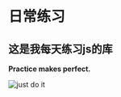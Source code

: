 # 日常练习

## 这是我每天练习js的库

 **Practice makes perfect.**

![just do it](http://img.mp.itc.cn/upload/20170622/cb22a809950c4c33ada0f0a376e50645.jpg)
